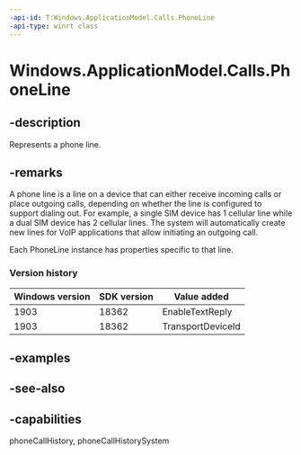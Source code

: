 ```yaml
---
-api-id: T:Windows.ApplicationModel.Calls.PhoneLine
-api-type: winrt class
---
```


<!-- Class syntax.
public class PhoneLine : Windows.ApplicationModel.Calls.IPhoneLine
-->

# Windows.ApplicationModel.Calls.PhoneLine

## -description
Represents a phone line.

## -remarks
A phone line is a line on a device that can either receive incoming calls or place outgoing calls, depending on whether the line is configured to support dialing out. For example, a single SIM device has 1 cellular line while a dual SIM device has 2 cellular lines. The system will automatically create new lines for VoIP applications that allow initiating an outgoing call.

Each PhoneLine instance has properties specific to that line.

### Version history

| Windows version | SDK version | Value added |
| -- | -- | -- |
| 1903 | 18362 | EnableTextReply |
| 1903 | 18362 | TransportDeviceId |

## -examples

## -see-also

## -capabilities
phoneCallHistory, phoneCallHistorySystem
